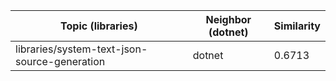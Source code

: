| Topic (libraries) | Neighbor (dotnet) | Similarity |
|-------------|-------------------|------------|
| libraries/system-text-json-source-generation | dotnet | 0.6713 |

